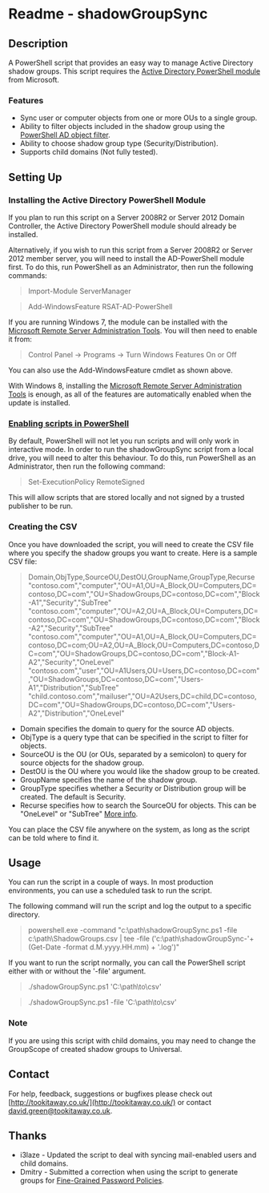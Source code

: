 Readme - shadowGroupSync
====================

Description
---------------------

A PowerShell script that provides an easy way to manage Active Directory shadow groups. 
This script requires the [Active Directory PowerShell module](http://technet.microsoft.com/en-us/library/ee617195.aspx) from Microsoft.

### Features

- Sync user or computer objects from one or more OUs to a single group.
- Ability to filter objects included in the shadow group using the [PowerShell AD object filter](http://technet.microsoft.com/en-us/library/hh531527).
- Ability to choose shadow group type (Security/Distribution).
- Supports child domains (Not fully tested).

Setting Up
---------------------

### Installing the Active Directory PowerShell Module

If you plan to run this script on a Server 2008R2 or Server 2012 Domain Controller, the Active Directory PowerShell module should already be installed.

Alternatively, if you wish to run this script from a Server 2008R2 or Server 2012 member server, you will need to install the AD-PowerShell module first. To do this, run PowerShell as an Administrator, then run the following commands:

> Import-Module ServerManager

> Add-WindowsFeature RSAT-AD-PowerShell

If you are running Windows 7, the module can be installed with the [Microsoft Remote Server Administration Tools](http://www.microsoft.com/en-us/download/details.aspx?id=7887). 
You will then need to enable it from:

> Control Panel -> Programs -> Turn Windows Features On or Off

You can also use the Add-WindowsFeature cmdlet as shown above.

With Windows 8, installing the [Microsoft Remote Server Administration Tools](http://www.microsoft.com/en-gb/download/details.aspx?id=28972) is enough, as all of the features are automatically enabled when the update is installed.

### [Enabling scripts in PowerShell](http://technet.microsoft.com/en-us/library/hh849812.aspx)

By default, PowerShell will not let you run scripts and will only work in interactive mode. In order to run the shadowGroupSync script from a local drive, you will need to alter this behaviour. To do this, run PowerShell as an Administrator, then run the following command:

> Set-ExecutionPolicy RemoteSigned

This will allow scripts that are stored locally and not signed by a trusted publisher to be run.

### Creating the CSV

Once you have downloaded the script, you will need to create the CSV file where you specify the shadow groups you want to create. Here is a sample CSV file:

> Domain,ObjType,SourceOU,DestOU,GroupName,GroupType,Recurse
> "contoso.com","computer","OU=A1,OU=A_Block,OU=Computers,DC=contoso,DC=com","OU=ShadowGroups,DC=contoso,DC=com","Block-A1","Security","SubTree"
> "contoso.com","computer","OU=A2,OU=A_Block,OU=Computers,DC=contoso,DC=com","OU=ShadowGroups,DC=contoso,DC=com","Block-A2","Security","SubTree"
> "contoso.com","computer","OU=A1,OU=A_Block,OU=Computers,DC=contoso,DC=com;OU=A2,OU=A_Block,OU=Computers,DC=contoso,DC=com","OU=ShadowGroups,DC=contoso,DC=com","Block-A1-A2","Security","OneLevel"
> "contoso.com","user","OU=A1Users,OU=Users,DC=contoso,DC=com","OU=ShadowGroups,DC=contoso,DC=com","Users-A1","Distribution","SubTree"
> "child.contoso.com","mailuser","OU=A2Users,DC=child,DC=contoso,DC=com","OU=ShadowGroups,DC=contoso,DC=com","Users-A2","Distribution","OneLevel"

- Domain specifies the domain to query for the source AD objects.
- ObjType is a query type that can be specified in the script to filter for objects.
- SourceOU is the OU (or OUs, separated by a semicolon) to query for source objects for the shadow group.
- DestOU is the OU where you would like the shadow group to be created.
- GroupName specifies the name of the shadow group.
- GroupType specifies whether a Security or Distribution group will be created. The default is Security.
- Recurse specifies how to search the SourceOU for objects. This can be "OneLevel" or "SubTree" [More info](http://technet.microsoft.com/en-us/library/ee617241.aspx).

You can place the CSV file anywhere on the system, as long as the script can be told where to find it.

Usage
---------------------

You can run the script in a couple of ways. In most production environments, you can use a scheduled task to run the script.

The following command will run the script and log the output to a specific directory.

> powershell.exe -command "c:\path\shadowGroupSync.ps1 -file c:\path\ShadowGroups.csv | tee -file ('c:\path\shadowGroupSync-'+ (Get-Date -format d.M.yyyy.HH.mm) + '.log')"

If you want to run the script normally, you can call the PowerShell script either with or without the '-file' argument.

> ./shadowGroupSync.ps1 'C:\path\to\csv'

> ./shadowGroupSync.ps1 -file 'C:\path\to\csv'

### Note
If you are using this script with child domains, you may need to change the GroupScope of created shadow groups to Universal.

Contact
---------------------

For help, feedback, suggestions or bugfixes please check out [http://tookitaway.co.uk/](http://tookitaway.co.uk/) or contact david.green@tookitaway.co.uk.

Thanks
---------------------

- i3laze - Updated the script to deal with syncing mail-enabled users and child domains.
- Dmitry - Submitted a correction when using the script to generate groups for [Fine-Grained Password Policies](http://technet.microsoft.com/en-us/library/cc770394).
